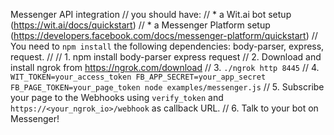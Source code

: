 Messenger API integration
// you should have:
// * a Wit.ai bot setup (https://wit.ai/docs/quickstart)
// * a Messenger Platform setup (https://developers.facebook.com/docs/messenger-platform/quickstart)
// You need to `npm install` the following dependencies: body-parser, express, request.
//
// 1. npm install body-parser express request
// 2. Download and install ngrok from https://ngrok.com/download
// 3. `./ngrok http 8445`
// 4. `WIT_TOKEN=your_access_token FB_APP_SECRET=your_app_secret FB_PAGE_TOKEN=your_page_token node examples/messenger.js`
// 5. Subscribe your page to the Webhooks using `verify_token` and `https://<your_ngrok_io>/webhook` as callback URL.
// 6. Talk to your bot on Messenger!

